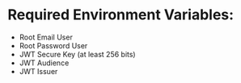 # Required Environment Variables:

- Root Email User
- Root Password User
- JWT Secure Key (at least 256 bits)
- JWT Audience
- JWT Issuer
